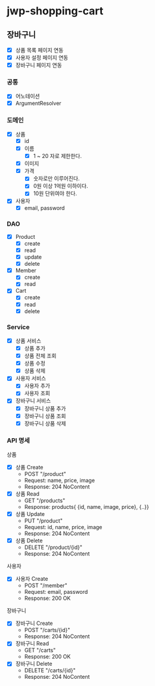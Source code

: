 # jwp-shopping-cart

## 장바구니

- [x] 상품 목록 페이지 연동
- [x] 사용자 설정 페이지 연동
- [x] 장바구니 페이지 연동

### 공통

- [x] 어노테이션
- [x] ArgumentResolver

### 도메인

- [x] 상품
    - [x] id
    - [x] 이름
        - [x] 1 ~ 20 자로 제한한다.
    - [x] 이미지
    - [x] 가격
        - [x] 숫자로만 이루어진다.
        - [x] 0원 이상 1억원 이하이다.
        - [x] 10원 단위여야 한다.

- [x] 사용자
    - [x] email, password

### DAO

- [x] Product
    - [x] create
    - [x] read
    - [x] update
    - [x] delete

- [x] Member
    - [x] create
    - [x] read

- [x] Cart
    - [x] create
    - [x] read
    - [x] delete

### Service

- [x] 상품 서비스
    - [x] 상품 추가
    - [x] 상품 전체 조회
    - [x] 상품 수정
    - [x] 상품 삭제

- [x] 사용자 서비스
    - [x] 사용자 추가
    - [x] 사용자 조회

- [x] 장바구니 서비스
    - [x] 장바구니 상품 추가
    - [x] 장바구니 상품 조회
    - [x] 장바구니 상품 삭제

### API 명세

상품

- [x] 상품 Create
    - POST "/product"
    - Request: name, price, image
    - Response: 204 NoContent
- [x] 상품 Read
    - GET "/products"
    - Response: products{ {id, name, image, price}, {..}}
- [x] 상품 Update
    - PUT "/product"
    - Request: id, name, price, image
    - Response: 204 NoContent
- [x] 상품 Delete
    - DELETE "/product/{id}"
    - Response: 204 NoContent

사용자

- [x] 사용자 Create
    - POST "/member"
    - Request: email, password
    - Response: 200 OK

장바구니

- [x] 장바구니 Create
    - POST "/carts/{id}"
    - Response: 204 NoContent
- [x] 장바구니 Read
    - GET "/carts"
    - Response: 200 OK
- [x] 장바구니 Delete
    - DELETE "/carts/{id}"
    - Response: 204 NoContent
